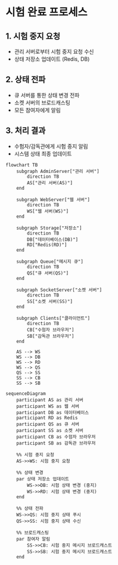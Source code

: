 # 시험 완료 프로세스

## 1. 시험 중지 요청

-   관리 서버로부터 시험 중지 요청 수신
-   상태 저장소 업데이트 (Redis, DB)

## 2. 상태 전파

-   큐 서버를 통한 상태 변경 전파
-   소켓 서버의 브로드캐스팅
-   모든 참여자에게 알림

## 3. 처리 결과

-   수험자/감독관에게 시험 중지 알림
-   시스템 상태 최종 업데이트

```mermaid
flowchart TB
    subgraph AdminServer["관리 서버"]
        direction TB
        AS["관리 서버(AS)"]
    end

    subgraph WebServer["웹 서버"]
        direction TB
        WS["웹 서버(WS)"]
    end

    subgraph Storage["저장소"]
        direction TB
        DB["데이터베이스(DB)"]
        RD["Redis(RD)"]
    end

    subgraph Queue["메시지 큐"]
        direction TB
        QS["큐 서버(QS)"]
    end

    subgraph SocketServer["소켓 서버"]
        direction TB
        SS["소켓 서버(SS)"]
    end

    subgraph Clients["클라이언트"]
        direction TB
        CB["수험자 브라우저"]
        SB["감독관 브라우저"]
    end

    AS --> WS
    WS --> DB
    WS --> RD
    WS --> QS
    QS --> SS
    SS --> CB
    SS --> SB
```

```mermaid
sequenceDiagram
    participant AS as 관리 서버
    participant WS as 웹 서버
    participant DB as 데이터베이스
    participant RD as Redis
    participant QS as 큐 서버
    participant SS as 소켓 서버
    participant CB as 수험자 브라우저
    participant SB as 감독관 브라우저

    %% 시험 중지 요청
    AS->>WS: 시험 중지 요청

    %% 상태 변경
    par 상태 저장소 업데이트
        WS->>DB: 시험 상태 변경 (중지)
        WS->>RD: 시험 상태 변경 (중지)
    end

    %% 상태 전파
    WS->>QS: 시험 중지 상태 푸시
    QS->>SS: 시험 중지 상태 수신

    %% 브로드캐스팅
    par 참여자 알림
        SS->>CB: 시험 중지 메시지 브로드캐스트
        SS->>SB: 시험 중지 메시지 브로드캐스트
    end

```
